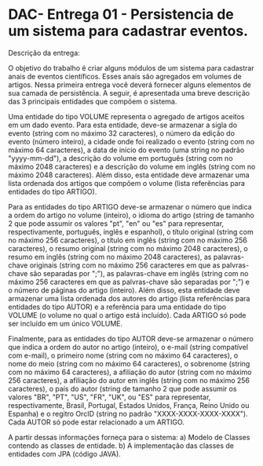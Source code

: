 # DAC- Entrega 01 - Persistencia de um sistema para cadastrar eventos.

Descrição da entrega:

O objetivo do trabalho é criar alguns módulos de um sistema para cadastrar anais de eventos científicos. Esses anais são agregados em volumes de artigos. Nessa primeira entrega você deverá fornecer alguns elementos de sua camada de persistência. A seguir, é apresentada uma breve descrição das 3 principais entidades que compõem o sistema.


Uma entidade do tipo VOLUME representa o agregado de artigos aceitos em um dado evento. Para esta entidade, deve-se armazenar a sigla do evento (string com no máximo 32 caracteres), o número da edição do evento (número inteiro), a cidade onde foi realizado o evento (string com no máximo 64 caracteres), a data de início do evento (uma string no padrão "yyyy-mm-dd"), a descrição do volume em português (string com no máximo 2048 caracteres) e a descrição do volume em inglês (string com no máximo 2048 caracteres).
Além disso, esta entidade deve armazenar uma lista ordenada dos artigos que compõem o volume (lista referências para entidades do tipo ARTIGO).


Para as entidades do tipo ARTIGO deve-se armazenar o número que indica a ordem do artigo no volume (inteiro), o idioma do artigo (string  de tamanho 2 que pode assumir os valores "pt", "en" ou "es" para representar, respectivamente, português, inglês e espanhol), o título original (string com no máximo 256 caracteres), o título em inglês (string com no máximo 256 caracteres), o resumo original (string com no máximo 2048 caracteres), o resumo em inglês (string com no máximo 2048 caracteres), as palavras-chave originais (string com no máximo 256 caracteres em que as palvras-chave são separadas por ";"), as palavras-chave em inglês (string com no máximo 256 caracteres em que as palvras-chave são separadas por ";") e o número de páginas do artigo (inteiro). Além disso, esta entidade deve armazenar uma lista ordenada dos autores do artigo (lista referências para entidades do tipo AUTOR) e a referência para uma entidade do tipo VOLUME (o volume no qual o artigo está incluído). Cada ARTIGO só pode ser incluído em um único VOLUME.


Finalmente, para as entidades do tipo AUTOR deve-se armazenar o número que indica a ordem do autor no artigo (inteiro),  o e-mail (string compatível com e-mail), o primeiro nome (string com no máximo 64 caracteres), o nome do meio (string com no máximo 64 caracteres), o sobrenome (string com no máximo 64 caracteres), a afiliação do autor (string com no máximo 256 caracteres), a afiliação do autor em inglês (string com no máximo 256 caracteres), o país do autor (string  de tamanho 2 que pode assumir os valores "BR", "PT", "US", "FR", "UK", ou "ES" para representar, respectivamente, Brasil, Portugal, Estados Unidos, França, Reino Unido ou Espanha) e o regitro OrcID (string no padrão "XXXX-XXXX-XXXX-XXXX"). Cada AUTOR só pode estar relacionado a um ARTIGO.


A partir dessas informações forneça para o sistema:
a) Modelo de Classes contendo as classes de entidade.
b) A implementação das classes de entidades com JPA (código JAVA).
